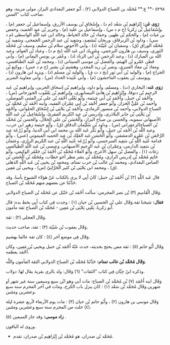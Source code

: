 ٥٢٩٨ -** ع:** مُحَمَّد بن الصباح الدولابي (٢) ، أَبُو جعفر البغدادي البزاز، مولى مزينة، وهو صاحب كتاب "السنن.

**رَوَى عَن:** إِبْرَاهِيم بْن سَعْد (م د) ، وإِسْحَاق بْن يوسف الأزرق، وإسماعيل بْن جعفر (م) ، وإِسْمَاعِيل بْن زكريا (خ م د س) ، وإسماعيل بن علية (م) ، وجرير بْن عبد الحميد، وحفص بن غياث (م) ، والحكم بْن ظهير، وحماد بْن خالد الخياط، وخالد ابن عَبد اللَّهِ الواسطي (م د سي) ، وداود بْن الزبرقاق، وريحان بْنسَعِيد، وسَعِيد بْن عبد الرحمن الجمحي، وسَعِيد بْن مُحَمَّد الوراق (ق) ، وسفيان بْن عُيَيْنَة (د) ، وأبي الأَحوص سلام بْن سليم، وسيف بْن مُحَمَّد الثوري، وسيف بن هارون البرجمي، وشَرِيك ابن عَبد اللَّه (بخ م د) ، وعباد بْن العوام، وعبد الله بن المبارك (د) ، وعبد الرحمن بْن أَبي الزناد (د) ، وعُمَر بن يونس اليماني (م) ، وأبي قطن عَمْرو بْن الهيثم، والفضل بْن موسى السيناني (د) ، ومحمد بْن عُبَيد الطنافسي، ومعاذ بْن معاذ العنبري، ونصر بْن زيد المجدر، وهشيم بْن بشير (خ م د عس) ، ووكيع بْن الجراح (م) ، والوليد بْن أَبي ثور (بخ د ت ق) ، والوليد بْن مسلم (د) ، ويزيد ابن هارون (د) ، ويوسف بْن يعقوب الماجشون (م) ، وأبي عُبَيدة الحداد (س) ، وأبي معاوية الضرير.

**رَوَى عَنه:** البخاري (ت) ، ومسلم، وأبو داود، وإبراهيم بْن إسحاق الحربي، وإبراهيم بْن عَبد الرحيم بْن دنوقا، وإِبْرَاهِيم بْن هانئ النيسابوري، وإبراهيم بْن يَعْقُوب الجوزجاني (س) ، وأَحْمَد بْن حنبل، وأَحْمَد بْن أَبي خيثمة، وأَبُو يَعْلَى أَحْمَد بْن علي بْن المثنى الموصلي، وأحمد بْن عَلِيٍّ الخزاز، وأَبُو جعفر أَحْمَد بْن أَبي عِمْران الفقيه، وابنه أَحْمَد بْن مُحَمَّد بْن الصباح الدولابي، وأحمد بْن منصور الرمادي، وأَحْمَد بْن يَحْيَى بْن إِسْحَاق الحلواني، وأَحْمَد بْن يَحْيَى بْن جابر البلاذري، وإدريس بْن عبد الكريم المقرئ، وإِسْمَاعِيل بْن عَبد اللَّهِ الأصبهاني سمويه، والحسن بن صباح البزاز، والْحَسَن بْن علي الخلال، والحسن بْن مُحَمَّد بْن الصباحالزعفراني (س) ، وداود بْن سُلَيْمان الدقاق (ق) ، وأَبُو خيثمة زهير ابن حرب، وعبد اللَّه بْن أَحْمَد بْن حنبل، وأَبُو بَكْر عَبد الله بن محمد ابن أَبي الدنيا، وأَبُو زُرْعَة عبد الرَّحْمَنِ بْن عَمْرو الدمشقي، وأَبُو الْحَسَن عَبد المَلِك بْن عبد الحميد الميموني (عس) ، وأَبُو قدامة عُبَيد اللَّهِ بْن سَعِيد السرخسي، وأَبُو زُرْعَة عُبَيد اللَّهِ بْن عبد الكريم الرازي، وعثمان بْن سَعِيد الدارمي، وعِمْران بْن عَبد الرحيم الأصبهاني، وعيسى بْن عَبد اللَّهِ الطيالسي زغاث (١) ، والفضل بْن سهل الأعرج، وأَبُو العلاء مُحَمَّد بْن أَحْمَدَ بْن جَعْفَر الوكيعي، وأَبُو حَاتِم مُحَمَّد بْن إدريس الرازي، ومُحَمَّد بْن بشر مطر أخو خطاب، ومُحَمَّد بْن الْحَسَن بْن العباس البغدادي، ومحمد بْن غالب بْن حرب تمتام، ومحمد بْن يحيى بْن عَبد اللَّهِ الذهلي (ق) ، ومحمد ابن يَحْيَى بْن كثير الْحَرَّانِيّ (س) ، ويحيى بْن مَعِين.

قال عَبد اللَّهِ (٢) بْن أَحْمَد بْن حنبل: كَانَ أَبِي لا يرى بالكتاب عَنْ هؤلاء الشيوخ بأسا، وقد حَدَّثَنَا عن بعضهم منهم مُحَمَّد بْن الصباح.

وَقَال الْقَاسِمِ (٣) بْن نصر المخرمي: سألت أَحْمَد بْن حَنْبَل عن مُحَمَّد بْن الصباح الدولابي.

**فقال:** شيخنا ثقة.وَقَال علي بْن الحسين بْن حبان (١) : وجدت فِي كتاب أَبِي بخط يده: قال أبو زكريا، يَعْنِي يَحْيَى بْن مَعِين - مُحَمَّد بْن الصباح ثقة مأمون.

وَقَال العجلي (٢) : ثقة.

وَقَال يعقوب بْن شَيْبَة (٣) : ثقة، صاحب حديث.

وَقَال فِي موضع آخر (٤) : كان ثقة عالما بهشيم.

وَقَال أَبُو حاتم (٥) : ثقة ممن يحتج بحديثه، حدث عَنْهُ أَحْمَد بْن حنبل ويحيى بْن مَعِين، وكان أَحْمَد يعظمه.

**وَقَال مُحَمَّد بْن غالب تمتام:** حَدَّثَنَا مُحَمَّد بْن الصباح الدولابي الثقة المأمون واللَّه.

وذكره ابنُ حِبَّان فِي كتاب "الثقات" (٦) وَقَال: ولد بالري بقرية يقال لها: دولاب.

وَقَال ابنه أَحْمَد (٧) بْن مُحَمَّد بْن الصباح: مات أبي وهو ابْن سبع وسبعين سنة غير شهر أو شهرين.وَقَال مُحَمَّد بْن سَعْد (١) : كان ينزل باب الكرخ، ومات في آخر المحرم سنة سبع وعشرين ومئتين.

وَقَال موسى بن هارون (٢) ، وأَبُو حاتم بْن حبان (٣) : مات يوم الأربعاء لأربع عشرة ليلة (٤) خلت من المحرم سنة سبع وعشرين ومئتين.

**زاد موسى:** وقد جاز السبعين (٥) .

وروى له الباقون.

- مُحَمَّد بْن صدران. هو مُحَمَّد بْن إِبْرَاهِيم بْن صدران. تقدم.